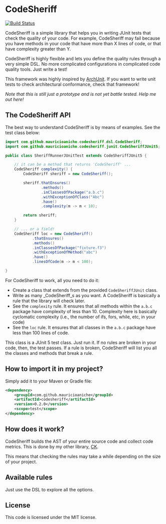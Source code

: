 # CodeSheriff

[![Build Status](https://travis-ci.org/mauricioaniche/codesheriff.svg?branch=main)](https://travis-ci.org/mauricioaniche/codesheriff)

CodeSheriff is a simple library that helps you in writing JUnit tests 
that check the quality of your code.
For example, CodeSheriff may fail because you have methods in your code that 
have more than X lines of code, or that have complexity greater than Y.

CodeSheriff is highly flexible and lets you define the quality rules through
a very simple DSL. No more complicated configurations in complicated code
quality tools. Just write a test!

This framework was highly inspired by [ArchUnit](https://github.com/TNG/ArchUnit). If you want to write unit tests 
to check architectural conformance, check that framework! 

*Note that this is still just a prototype and is not yet battle tested. Help me out here!*

## The CodeSheriff API

The best way to understand CodeSheriff is by means of examples. See the 
test class below:

```java
import com.github.mauricioaniche.codesheriff.dsl.CodeSheriff;
import com.github.mauricioaniche.codesheriff.junit.CodeSheriffJUnit5;

public class SheriffRunnerJUnitTest extends CodeSheriffJUnit5 {

    // it can be a method that returns 'CodeSheriff' ...
    CodeSheriff complexity() {
        CodeSheriff sheriff = new CodeSheriff();

        sheriff.thatEnsures()
                .methods()
                .inClassesOfPackage("a.b.c")
                .withExceptionOfClass("Abc")
                .have()
                .complexity(m -> m < 10);

        return sheriff;
    }

    // ... or a field!
    CodeSheriff loc = new CodeSheriff()
            .thatEnsures()
            .methods()
            .inClassesOfPackage("fixture.f3")
            .withExceptionOfMethod("abc")
            .have()
            .linesOfCode(m -> m < 100);

}
```
For CodeSheriff to work, all you need to do it:

- Create a class that extends from the provided `CodeSheriffJUnit` class.
- Write as many _CodeSheriff_s as you want. A CodeSheriff is basically a rule
that the library will check later.
- See the `complexity` rule. It ensures that all methods within the `a.b.c` package
have complexity of less than 10. Complexity here is basically cyclomatic complexity (i.e.,
the number of ifs, fors, while, etc, in your code)
- See the `loc` rule. It ensures that all classes in the `a.b.c` package have
less than 100 lines of code.

This class is a JUnit 5 test class. Just run it. If no rules are broken in your
code, then, the test passes. If a rule is broken, CodeSheriff will list you all
the classes and methods that break a rule.

## How to import it in my project?

Simply add it to your Maven or Gradle file:

```xml
<dependency>
    <groupId>com.github.mauricioaniche</groupId>
    <artifactId>codesheriff</artifactId>
    <version>0.2.0</version>
    <scope>test</scope>
</dependency>
```

## How does it work?

CodeSheriff builds the AST of your entire source code and collect code metrics.
This is done by my other library, [CK](https://github.com/mauricioaniche/ck). 

This means that checking the rules may take a while depending on the size of
your project.

## Available rules

Just use the DSL to explore all the options.

## License

This code is licensed under the MIT license.

